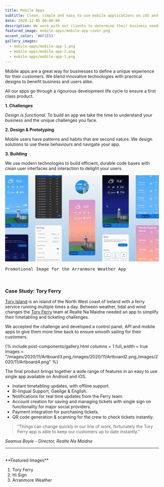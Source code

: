 ```yaml
---
title: Mobile Apps
subtitle: Clean, simple and easy to use mobile applications on iOS and Android.
date: 2020-12-05 00:00:00
description: We work with our clients to determine their business needs, and develop mobile experiences to delight their customers.
featured_image: mobile-apps/mobile-app-cover.png
accent_color: '#6F1E51'
gallery_images:
  - mobile-apps/mobile-app-1.png
  - mobile-apps/mobile-app-2.png
  - mobile-apps/mobile-app-3.png
---
```


Mobile apps are a great way for businesses to define a unique experience for their customers. We blend innovative technologies with practical designs to benefit business and users alike.

All our apps go through a rigourous development life cycle to ensure a first class product.

**1. Challenges**

*Design is functional.* To build an app we take the time to understand your business and the unique challenges you face.

**2. Design & Prototyping**

Mobile users have patterns and habits that are second nature. We design solutions to use these behaviours and navigate your app.

**3. Building**

We use modern technologies to build efficient, durable code bases with clean user interfaces and interaction to delight your users.

![](/images/projects/mobile-apps/mobile-app-3.png)
<pre>Promotional Image for the Arranmore Weather App</pre>
<br/>

<a id="case-study"></a>

### Case Study: Tory Ferry

[Tory Island](https://www.tripadvisor.ie/Attraction_Review-g186601-d269515-Reviews-Tory_Island-County_Donegal.html) is an island of the North West coast of Ireland with a ferry service running multiple times a day. Between weather, tidal and wind changes the [Tory Ferry](https://toryferry.com) team at Realte Na Maidne needed an app to simplify their timetabling and ticketing challenges.

We accepted the challenge and developed a control panel, API and mobile apps to give them more time back to ensure smooth sailing for their customers.

{% include post-components/gallery.html
	columns = 1
	full_width = true
	images = "/images/2020/11/Artboard3.png,/images/2020/11/Artboard2.png,/images/2020/11/Artboard4.png"
%}

The final product brings together a wide range of features in an easy to use single app available on Android and iOS.

* Instant timetabling updates, with offline support.
* Bi-lingual Support, Gaeilge & English. 
* Notifications for real time updates from the Ferry team.
* Account creation for saving and managing tickets with single sign on functionality for major social providers.
* Payment integration for purchasing tickets.
* QR code generation & scanning for the crew to check tickets instantly.

> “Things can change quickly in our line of work, fortunately the Tory Ferry app is able to keep our customers up to date instantly.”

*Seamus Boyle - Director, Realte Na Maidne*

---
<br/>
**Featured Images**

1. Tory Ferry
2. Hi Sign
3. Arranmore Weather

